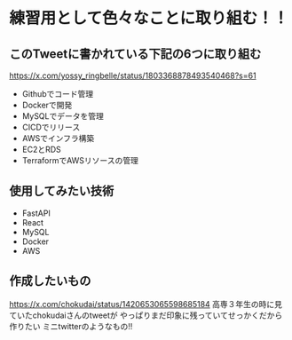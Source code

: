 # 練習用として色々なことに取り組む！！
## このTweetに書かれている下記の6つに取り組む
https://x.com/yossy_ringbelle/status/1803368878493540468?s=61
- Githubでコード管理
- Dockerで開発
- MySQLでデータを管理
- CICDでリリース
- AWSでインフラ構築
 - EC2とRDS
- TerraformでAWSリソースの管理

## 使用してみたい技術
- FastAPI
- React
- MySQL
- Docker
- AWS

## 作成したいもの
https://x.com/chokudai/status/1420653065598685184
高専３年生の時に見ていたchokudaiさんのtweetが
やっぱりまだ印象に残っていてせっかくだから作りたい
ミニtwitterのようなもの!!